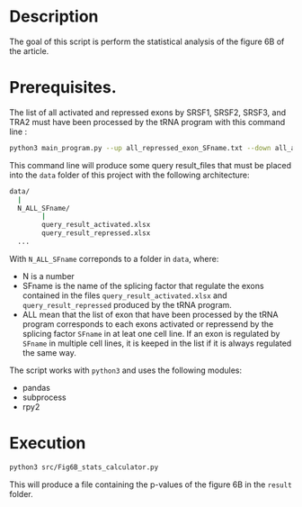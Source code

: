 # Description

The goal of this script is perform the statistical analysis of the figure 6B of the article.

# Prerequisites.

The list of all activated and repressed exons by SRSF1, SRSF2, SRSF3, and TRA2 must have been processed by the tRNA program with this command line :
```sh
python3 main_program.py --up all_repressed_exon_SFname.txt --down all_activated_exon_SFname.txt --enrichment False --exon_type CCE
```

This command line will produce some query result_files that must be placed into the ``data`` folder of this project with the following architecture:
```sh
data/
  |
  N_ALL_SFname/
        |
        query_result_activated.xlsx
        query_result_repressed.xlsx
  ...
```

With ``N_ALL_SFname`` correponds to a folder in ``data``, where:
* N is a number
* SFname is the name of the splicing factor that regulate the exons contained in the files  ``query_result_activated.xlsx`` and ``query_result_repressed`` produced by the tRNA program.
* ALL mean that the list of exon that have been processed by the tRNA program corresponds to each exons activated or repressend by the splicing factor ``SFname`` in at leat one cell line. If an exon is regulated by ``SFname`` in multiple cell lines, it is keeped in the list if it is always regulated the same way.

The script works with ``python3`` and uses the following modules:
* pandas
* subprocess
* rpy2


# Execution

```sh
python3 src/Fig6B_stats_calculator.py
```

This will produce a file containing the p-values of the figure 6B in the `result` folder.
